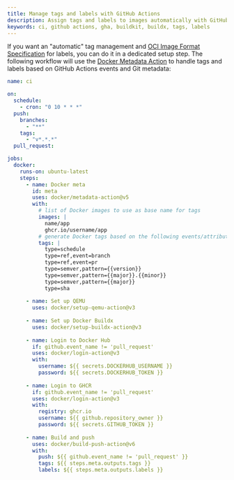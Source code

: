 ```yaml
---
title: Manage tags and labels with GitHub Actions
description: Assign tags and labels to images automatically with GitHub Actions
keywords: ci, github actions, gha, buildkit, buildx, tags, labels
---
```


If you want an "automatic" tag management and [OCI Image Format Specification](https://github.com/opencontainers/image-spec/blob/master/annotations.md)
for labels, you can do it in a dedicated setup step. The following workflow
will use the [Docker Metadata Action](https://github.com/docker/metadata-action)
to handle tags and labels based on GitHub Actions events and Git metadata:

```yaml
name: ci

on:
  schedule:
    - cron: "0 10 * * *"
  push:
    branches:
      - "**"
    tags:
      - "v*.*.*"
  pull_request:

jobs:
  docker:
    runs-on: ubuntu-latest
    steps:
      - name: Docker meta
        id: meta
        uses: docker/metadata-action@v5
        with:
          # list of Docker images to use as base name for tags
          images: |
            name/app
            ghcr.io/username/app
          # generate Docker tags based on the following events/attributes
          tags: |
            type=schedule
            type=ref,event=branch
            type=ref,event=pr
            type=semver,pattern={{version}}
            type=semver,pattern={{major}}.{{minor}}
            type=semver,pattern={{major}}
            type=sha
      
      - name: Set up QEMU
        uses: docker/setup-qemu-action@v3
      
      - name: Set up Docker Buildx
        uses: docker/setup-buildx-action@v3
      
      - name: Login to Docker Hub
        if: github.event_name != 'pull_request'
        uses: docker/login-action@v3
        with:
          username: ${{ secrets.DOCKERHUB_USERNAME }}
          password: ${{ secrets.DOCKERHUB_TOKEN }}
      
      - name: Login to GHCR
        if: github.event_name != 'pull_request'
        uses: docker/login-action@v3
        with:
          registry: ghcr.io
          username: ${{ github.repository_owner }}
          password: ${{ secrets.GITHUB_TOKEN }}
      
      - name: Build and push
        uses: docker/build-push-action@v6
        with:
          push: ${{ github.event_name != 'pull_request' }}
          tags: ${{ steps.meta.outputs.tags }}
          labels: ${{ steps.meta.outputs.labels }}
```
